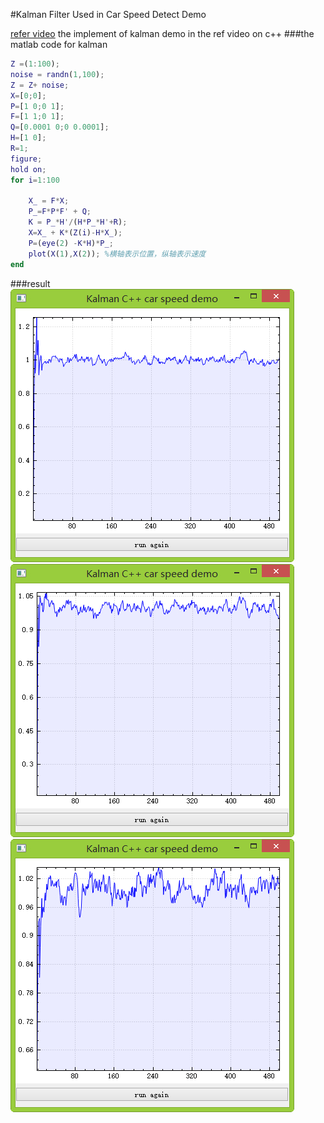 #Kalman Filter Used in Car Speed Detect Demo

[refer video](https://www.youtube.com/watch?v=2-lu3GNbXM8&index=9&list=WL)
the implement of kalman demo in the ref video on c++
###the matlab code for kalman
```matlab
Z =(1:100);
noise = randn(1,100);
Z = Z+ noise;
X=[0;0];
P=[1 0;0 1];
F=[1 1;0 1];
Q=[0.0001 0;0 0.0001];
H=[1 0];
R=1;
figure;
hold on;
for i=1:100

    X_ = F*X;
    P_=F*P*F' + Q;
    K = P_*H'/(H*P_*H'+R);
    X=X_ + K*(Z(i)-H*X_);
    P=(eye(2) -K*H)*P_;
    plot(X(1),X(2)); %横轴表示位置，纵轴表示速度
end

```

###result
![](result1.jpg)
![](result2.jpg)
![](result3.jpg)
